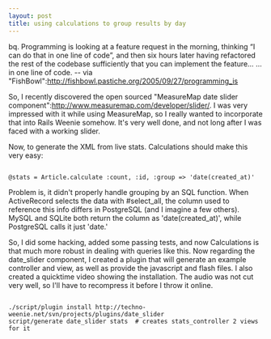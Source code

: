 ```yaml
--- 
layout: post
title: using calculations to group results by day
---
```

bq. Programming is looking at a feature request in the morning, thinking “I can do that in one line of code”, and then six hours later having refactored the rest of the codebase sufficiently that you can implement the feature…
…in one line of code.  -- via "FishBowl":http://fishbowl.pastiche.org/2005/09/27/programming_is

So, I recently discovered the open sourced "MeasureMap date slider component":http://www.measuremap.com/developer/slider/.  I was very impressed with it while using MeasureMap, so I really wanted to incorporate that into Rails Weenie somehow.  It's very well done, and not long after I was faced with a working slider.

Now, to generate the XML from live stats. Calculations should make this very easy:

<pre><code>
@stats = Article.calculate :count, :id, :group => 'date(created_at)'
</code></pre>

Problem is, it didn't properly handle grouping by an SQL function.  When ActiveRecord selects the data with #select_all, the column used to reference this info differs in PostgreSQL (and I imagine a few others).  MySQL and SQLite both return the column as 'date(created_at)', while PostgreSQL calls it just 'date.'

So, I did some hacking, added some passing tests, and now Calculations is that much more robust in dealing with queries like this.  Now regarding the date_slider component, I created a plugin that will generate an example controller and view, as well as provide the javascript and flash files.  I also created a quicktime video showing the installation.  The audio was not cut very well, so I'll have to recompress it before I throw it online.

<pre><code>
./script/plugin install http://techno-weenie.net/svn/projects/plugins/date_slider
script/generate date_slider stats  # creates stats_controller 2 views for it
</code></pre>
